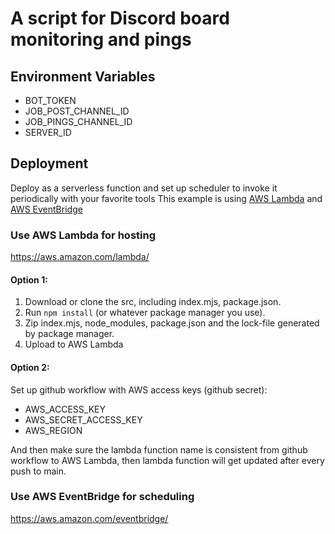 # A script for Discord board monitoring and pings
## Environment Variables
- BOT_TOKEN
- JOB_POST_CHANNEL_ID
- JOB_PINGS_CHANNEL_ID
- SERVER_ID

## Deployment
Deploy as a serverless function and set up scheduler to invoke it periodically with your favorite tools
This example is using [AWS Lambda](https://aws.amazon.com/lambda/) and [AWS EventBridge](https://aws.amazon.com/eventbridge/)

### Use AWS Lambda for hosting
https://aws.amazon.com/lambda/
#### Option 1:
1. Download or clone the src, including index.mjs, package.json. 
2. Run `npm install` (or whatever package manager you use).
3. Zip index.mjs, node_modules, package.json and the lock-file generated by package manager.
4. Upload to AWS Lambda

#### Option 2:
Set up github workflow with AWS access keys (github secret):
- AWS_ACCESS_KEY
- AWS_SECRET_ACCESS_KEY
- AWS_REGION

And then make sure the lambda function name is consistent from github workflow to AWS Lambda, then lambda function will get updated after every push to main.

### Use AWS EventBridge for scheduling
https://aws.amazon.com/eventbridge/
